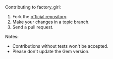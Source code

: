 Contributing to factory\_girl:

1. Fork the [official repository](http://github.com/thoughtbot/factory_girl/tree/master).
2. Make your changes in a topic branch.
3. Send a pull request.

Notes:

* Contributions without tests won't be accepted.
* Please don't update the Gem version.
